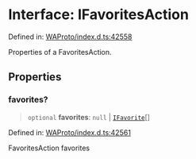 # Interface: IFavoritesAction

Defined in: [WAProto/index.d.ts:42558](https://github.com/Fokusdotid/Baileys/blob/3533fb5d5a1e97f0cc8384505a121b389a346518/WAProto/index.d.ts#L42558)

Properties of a FavoritesAction.

## Properties

### favorites?

> `optional` **favorites**: `null` \| [`IFavorite`](../namespaces/FavoritesAction/interfaces/IFavorite.md)[]

Defined in: [WAProto/index.d.ts:42561](https://github.com/Fokusdotid/Baileys/blob/3533fb5d5a1e97f0cc8384505a121b389a346518/WAProto/index.d.ts#L42561)

FavoritesAction favorites
